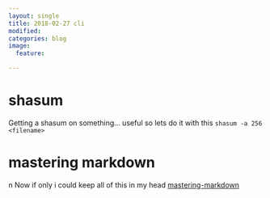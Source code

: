 ```yaml
---
layout: single
title: 2018-02-27 cli
modified:
categories: blog
image:
  feature:

---
```

# shasum
Getting a shasum on something...  useful so lets do it with this
`shasum -a 256 <filename>`

# mastering markdown
n
Now if only i could keep all of this in my head
[mastering-markdown](https://guides.github.com/features/mastering-markdown/ "mastering-markdown")